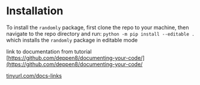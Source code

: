 # Installation

To install the `randomly` package, first clone the repo to your machine, then
navigate to the repo directory and run: `python -m pip install --editable .` 
which installs the `randomly` package in editable mode

link to documentation from tutorial
[https://github.com/deppen8/documenting-your-code/](https://github.com/deppen8/documenting-your-code/

[tinyurl.com/docs-links](tinyurl.com/docs-links)

